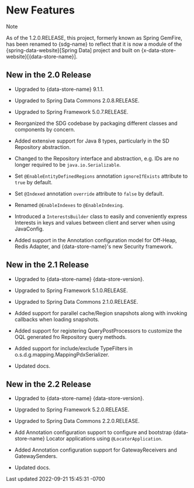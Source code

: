 <div id="header">

# New Features









Note
</div></td>
<td class="content">As of the 1.2.0.RELEASE, this project, formerly
known as Spring GemFire, has been renamed to {sdg-name} to reflect that
it is now a module of the {spring-data-website}[Spring Data] project and
built on {x-data-store-website}[{data-store-name}].</td>
</tr>
</tbody>
</table>




<div class="sect1">

## New in the 2.0 Release



<div class="ulist">

- Upgraded to {data-store-name} 9.1.1.

- Upgraded to Spring Data Commons 2.0.8.RELEASE.

- Upgraded to Spring Framework 5.0.7.RELEASE.

- Reorganized the SDG codebase by packaging different classes and
  components by concern.

- Added extensive support for Java 8 types, particularly in the SD
  Repository abstraction.

- Changed to the Repository interface and abstraction, e.g. IDs are no
  longer required to be `java.io.Serializable`.

- Set `@EnableEntityDefinedRegions` annotation `ignoreIfExists`
  attribute to `true` by default.

- Set `@Indexed` annotation `override` attribute to `false` by default.

- Renamed `@EnableIndexes` to `@EnableIndexing`.

- Introduced a `InterestsBuilder` class to easily and conveniently
  express Interests in keys and values between client and server when
  using JavaConfig.

- Added support in the Annotation configuration model for Off-Heap,
  Redis Adapter, and {data-store-name}'s new Security framework.




<div class="sect1">

## New in the 2.1 Release



<div class="ulist">

- Upgraded to {data-store-name} {data-store-version}.

- Upgraded to Spring Framework 5.1.0.RELEASE.

- Upgraded to Spring Data Commons 2.1.0.RELEASE.

- Added support for parallel cache/Region snapshots along with invoking
  callbacks when loading snapshots.

- Added support for registering QueryPostProcessors to customize the OQL
  generated fro Repository query methods.

- Added support for include/exclude TypeFilters in
  o.s.d.g.mapping.MappingPdxSerializer.

- Updated docs.




<div class="sect1">

## New in the 2.2 Release



<div class="ulist">

- Upgraded to {data-store-name} {data-store-version}.

- Upgraded to Spring Framework 5.2.0.RELEASE.

- Upgraded to Spring Data Commons 2.2.0.RELEASE.

- Add Annotation configuration support to configure and bootstrap
  {data-store-name} Locator applications using `@LocatorApplication`.

- Added Annotation configuration support for GatewayReceivers and
  GatewaySenders.

- Updated docs.





<div id="footer">

<div id="footer-text">

Last updated 2022-09-21 15:45:31 -0700


